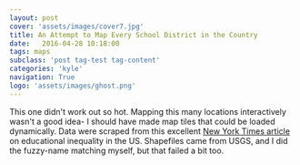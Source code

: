 ```yaml
---
layout: post
cover: 'assets/images/cover7.jpg'
title: An Attempt to Map Every School District in the Country
date:   2016-04-28 10:18:00
tags: maps
subclass: 'post tag-test tag-content'
categories: 'kyle'
navigation: True
logo: 'assets/images/ghost.png'
---
```

<script type="text/javascript" src="http://d3js.org/d3.v3.min.js"></script>
<script type="text/javascript" src="http://d3js.org/queue.v1.min.js"></script>
<script type="text/javascript" src="http://d3js.org/topojson.v0.min.js"></script>
<script src="http://d3js.org/queue.v1.min.js"></script>
<style>


	.info {
		padding: 6px 8px;
		font: 14px/16px Arial, Helvetica, sans-serif;
		background: white;
		background: rgba(255,255,255,0.8);
		box-shadow: 0 0 15px rgba(0,0,0,0.2);
		border-radius: 5px;
	}
	.info h4 {
		margin: 0 0 5px;
		color: #777;
	}
.legend {
	text-align: left;
	line-height: 18px;
	color: #555;
}
.legend i {
	width: 18px;
	height: 18px;
	float: left;
	margin-right: 8px;
	opacity: 0.7;
}
</style>
This one didn't work out so hot. Mapping this many locations interactively wasn't a good idea- I should have made map tiles that could be loaded dynamically. Data were scraped from this excellent <a href="https://www.nytimes.com/interactive/2016/04/29/upshot/money-race-and-success-how-your-school-district-compares.html?_r=0">New York Times article</a> on educational inequality in the US. Shapefiles came from USGS, and I did the fuzzy-name matching myself, but that failed a bit too.
<div id="map">

</div>



<script>
queue()
    .defer(d3.json, 'district_map.json') // topojson polygons

    .await(doIt); // function that uses files

function doIt(error, schoolData) {
	console.warn('but'+error);
	console.warn('here');
function getColor(d) {
    return d > 3 ? '#3288bd' :
           d > 2  ? '#99d594' :
           d > 1  ? '#e6f598' :
           d > 0  ? '#ffffbf' :
           d > -1   ? '#fee08b' :
           d > -2   ? '#fc8d59' :
           d > -3   ? '#d53e4f' :
                      '#d53e4f';
}


var map = L.map('map').setView([39.8282, -96.5795], 4);
L.tileLayer('http://server.arcgisonline.com/ArcGIS/rest/services/Canvas/World_Light_Gray_Base/MapServer/tile/{z}/{y}/{x}', {
	maxZoom: 18,
	attribution: '&copy; <a href="http://www.openstreetmap.org/copyright">OpenStreetMap</a>'
}).addTo(map);



		// control that shows state info on hover
		var info = L.control();

		info.onAdd = function (map) {
			this._div = L.DomUtil.create('div', 'info');
			this.update();
			return this._div;
		};

		info.update = function (props) {
			this._div.innerHTML = '<h4>Average Score</h4>' +  (props ?
				'<b>' + props.data_name + '</b><br />' + props.score
				: 'Hover over a district');
		};

		info.addTo(map);

		// get border based on which is misisng
		function getBorderColor(d) {
			return d == 'white' ? 'white':
				  	 d == 'black' ? 'black':
						 d == 'none'  ? 'gray':
						 								 'gray';
		}

		// get color depending on population density value
		function getColor(d) {
		    return d > 3 ? '#3288bd' :
		           d > 2  ? '#99d594' :
		           d > 1  ? '#e6f598' :
		           d > 0  ? '#ffffbf' :
		           d > -1   ? '#fee08b' :
		           d > -2   ? '#fc8d59' :
		           d > -3   ? '#d53e4f' :
		                      '#d53e4f';
		}
		var lastClicked;

		function style(feature) {
			return {
				weight: 0.2,
				opacity: 1,
				color: getBorderColor('white'),
				dashArray: '3',
				fillOpacity: 0.7,
				fillColor: getColor(feature.properties.score)
			};
		}

		function highlightFeature(e) {
			var layer = e.target;

			layer.setStyle({
				weight: 5,
				color: getBorderColor('white'),
				dashArray: '',
				fillOpacity: 0.7
			});

			if (!L.Browser.ie && !L.Browser.opera) {
				layer.bringToFront();
			}

			info.update(layer.feature.properties);
			if (lastClicked) {
				resetHighlightClick(lastClicked);
			}
			lastClicked = e;
		}

		var geojson;

		function resetHighlightMouse(e) {
			geojson.resetStyle(e.target);
			info.update();
		}
		function resetHighlightClick(e) {
			geojson.resetStyle(e.target);

		}

		function zoomToFeature(e) {
			map.fitBounds(e.target.getBounds());
		}

		function onEachFeature(feature, layer) {
			layer.on({
				mouseover: highlightFeature,
				click: highlightFeature,
				mouseout: resetHighlightMouse,
				dblclick: zoomToFeature
			});
		}





			geojson = L.geoJson(schoolData, {
				style: style,
				onEachFeature: onEachFeature
			}).addTo(map);

		map.attributionControl.addAttribution('District data &copy; <a href="https://www.nytimes.com/interactive/2016/04/29/upshot/money-race-and-success-how-your-school-district-compares.html?_r=0">NYT</a>');


		var legend = L.control({position: 'bottomright'});

		legend.onAdd = function (map) {

			var div = L.DomUtil.create('div', 'info legend'),
				grades = [-4, -3, -2, -1, 0, 1, 2, 3],
				labels = [],
				from, to;

			for (var i = 0; i < grades.length; i++) {
				from = grades[i];
				to = grades[i + 1];

				labels.push(
					'<i style="background:' + getColor(from + 1) + '"></i> ' +
					from + (to ? '&ndash;' + to : '+'));
			}

			div.innerHTML = labels.join('<br>');
			return div;
		};

		legend.addTo(map);

	};
</script>
